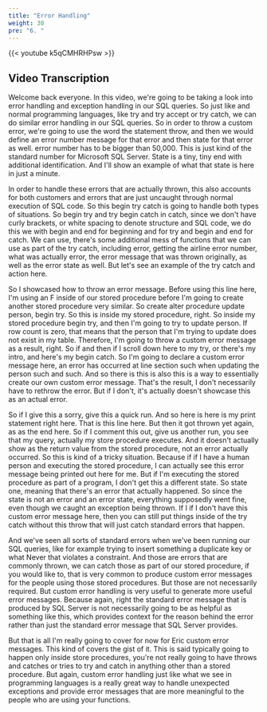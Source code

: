 ```yaml
---
title: "Error Handling"
weight: 30
pre: "6. "
---
```


{{< youtube k5qCMHRHPsw >}}

## Video Transcription

Welcome back everyone. In this video, we're going to be taking a look into error handling and exception handling in our SQL queries. So just like and normal programming languages, like try and try accept or try catch, we can do similar error handling in our SQL queries. So in order to throw a custom error, we're going to use the word the statement throw, and then we would define an error number message for that error and then state for that error as well. error number has to be bigger than 50,000. This is just kind of the standard number for Microsoft SQL Server. State is a tiny, tiny end with additional identification. And I'll show an example of what that state is here in just a minute. 

In order to handle these errors that are actually thrown, this also accounts for both customers and errors that are just uncaught through normal execution of SQL code. So this begin try catch is going to handle both types of situations. So begin try and try begin catch in catch, since we don't have curly brackets, or white spacing to denote structure and SQL code, we do this we with begin and end for beginning and for try and begin and end for catch. We can use, there's some additional mess of functions that we can use as part of the try catch, including error, getting the airline error number, what was actually error, the error message that was thrown originally, as well as the error state as well. But let's see an example of the try catch and action here. 

So I showcased how to throw an error message. Before using this line here, I'm using an F inside of our stored procedure before I'm going to create another stored procedure very similar. So create alter procedure update person, begin try. So this is inside my stored procedure, right. So inside my stored procedure begin try, and then I'm going to try to update person. If row count is zero, that means that the person that I'm trying to update does not exist in my table. Therefore, I'm going to throw a custom error message as a result, right. So if and then if I scroll down here to my try, or there's my intro, and here's my begin catch. So I'm going to declare a custom error message here, an error has occurred at line section such when updating the person such and such. And so there is this is also this is a way to essentially create our own custom error message. That's the result, I don't necessarily have to rethrow the error. But if I don't, it's actually doesn't showcase this as an actual error. 

So if I give this a sorry, give this a quick run. And so here is here is my print statement right here. That is this line here. But then it got thrown yet again, as as the end here. So if I comment this out, give us another run, you see that my query, actually my store procedure executes. And it doesn't actually show as the return value from the stored procedure, not an error actually occurred. So this is kind of a tricky situation. Because if if I have a human person and executing the stored procedure, I can actually see this error message being printed out here for me. But if I'm executing the stored procedure as part of a program, I don't get this a different state. So state one, meaning that there's an error that actually happened. So since the state is not an error and an error state, everything supposedly went fine, even though we caught an exception being thrown. If I if I don't have this custom error message here, then you can still put things inside of the try catch without this throw that will just catch standard errors that happen. 

And we've seen all sorts of standard errors when we've been running our SQL queries, like for example trying to insert something a duplicate key or what Never that violates a constraint. And those are errors that are commonly thrown, we can catch those as part of our stored procedure, if you would like to, that is very common to produce custom error messages for the people using those stored procedures. But those are not necessarily required. But custom error handling is very useful to generate more useful error messages. Because again, right the standard error message that is produced by SQL Server is not necessarily going to be as helpful as something like this, which provides context for the reason behind the error rather than just the standard error message that SQL Server provides. 

But that is all I'm really going to cover for now for Eric custom error messages. This kind of covers the gist of it. This is said typically going to happen only inside store procedures, you're not really going to have throws and catches or tries to try and catch in anything other than a stored procedure. But again, custom error handling just like what we see in programming languages is a really great way to handle unexpected exceptions and provide error messages that are more meaningful to the people who are using your functions. 


